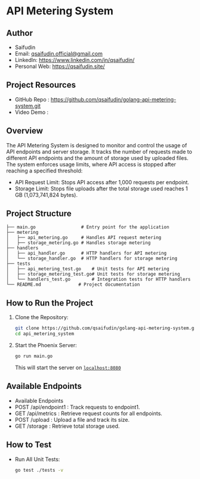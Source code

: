 # API Metering System

## Author
- Saifudin
- Email: qsaifudin.official@gmail.com
- LinkedIn: https://www.linkedin.com/in/qsaifudin/
- Personal Web: https://qsaifudin.site/

## Project Resources
- GitHub Repo : https://github.com/qsaifudin/golang-api-metering-system.git
- Video Demo : 

## Overview
The API Metering System is designed to monitor and control the usage of API endpoints and server storage. It tracks the number of requests made to different API endpoints and the amount of storage used by uploaded files. The system enforces usage limits, where API access is stopped after reaching a specified threshold:

- API Request Limit: Stops API access after 1,000 requests per endpoint.
- Storage Limit: Stops file uploads after the total storage used reaches 1 GB (1,073,741,824 bytes).

## Project Structure

```
├── main.go                 # Entry point for the application
├── metering
│   ├── api_metering.go     # Handles API request metering
│   ├── storage_metering.go # Handles storage metering
├── handlers
│   ├── api_handler.go      # HTTP handlers for API metering
│   └── storage_handler.go  # HTTP handlers for storage metering
├── tests
│   ├── api_metering_test.go    # Unit tests for API metering
│   ├── storage_metering_test.go# Unit tests for storage metering
│   └── handlers_test.go        # Integration tests for HTTP handlers
└── README.md              # Project documentation
```


## How to Run the Project
1. Clone the Repository:
    ```bash
    git clone https://github.com/qsaifudin/golang-api-metering-system.git
    cd api_metering_system
    ```

2. Start the Phoenix Server:
    ```bash
    go run main.go
    ```
    This will start the server on [`localhost:8080`](http://localhost:8080)

## Available Endpoints
- Available Endpoints
- POST /api/endpoint1 : Track requests to endpoint1.
- GET /api/metrics : Retrieve request counts for all endpoints.
- POST /upload : Upload a file and track its size.
- GET /storage : Retrieve total storage used.

## How to Test

- Run All Unit Tests:
  ```bash
  go test ./tests -v
  ```
